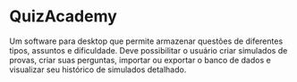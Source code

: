 # QuizAcademy
Um software para desktop que permite armazenar questões de diferentes tipos, assuntos e dificuldade. Deve possibilitar o usuário criar simulados de provas, criar suas perguntas, importar ou exportar o banco de dados e visualizar seu histórico de simulados detalhado.
